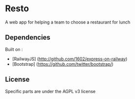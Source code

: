 # Resto

A web app for helping a team to choose a restaurant for lunch

## Dependencies

Built on :

  * [RailwayJS] (http://github.com/1602/express-on-railway)
  * [Bootstrap] (https://github.com/twitter/bootstrap/)

## License

Specific parts are under the AGPL v3 license
